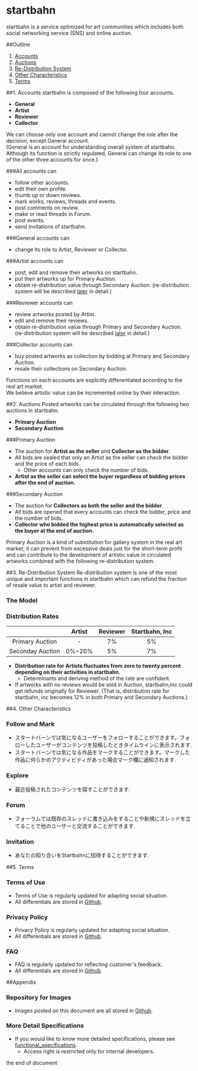 **startbahn**
====
startbahn is a service optimized for art communities which includes both social networking service (SNS) and online auction.

##Outline
1. [Accounts](#accounts)
2. [Auctions](#auctions)
3. [Re-Distribution System](#rd_system)
4. [Other Characteristics](#others)
5. [Terms](#terms)

##<a name="accounts">1. Accounts
startbahn is composed of the following four accounts.
* **General**
* **Artist**
* **Reviewer**
* **Collector**

<!--Pictogram would be here for intuitive understanding.-->  

We can choose only one account and cannot change the role after the decision, except General account.  
(General is an account for understanding overall system of startbahn. Although its function is strictly regulated, General can change its role to one of the other three accounts for once.)

###All accounts can
* follow other accounts.
* edit their own profile.
* thumb up or down reviews.
* mark works, reviews, threads and events.
* post comments on review.
* make or read threads in Forum.
* post events.
* send invitations of startbahn.

###General accounts can
* change its role to Artist, Reviewer or Collector.

###Artist accounts can
* post, edit and remove their artworks on startbahn.
* put their artworks up for Primary Auction.
* obtain re-distribution value through Secondary Auction. (re-distribution system will be described [later](#rd_system) in detail.)

###Reviewer accounts can
* review artworks posted by Artist.
* edit and remove their reviews.
* obtain re-distribution value through Primary and Secondary Auction. (re-distribution system will be described [later](#rd_system) in detail.)

###Collector accounts can
* buy posted artworks as collection by bidding at Primary and Secondary Auction.
* resale their collections on Secondary Auction.

Functions on each accounts are explicitly differentiated according to the real art market.  
We believe artistic value can be incremented online by their interaction.
<!--Pictogram would be here for intuitive understanding.-->

##<a name="auctions">2. Auctions
Posted artworks can be circulated through the following two auctions in startbahn.
* **Primary Auction**
* **Secondary Auction**  
<!--Pictogram would be here for intuitive understanding.-->  

###Primary Auction
* The auction for **Artist as the seller** and **Collector as the bidder**.
* All bids are sealed that only an Artist as the seller can check the bidder and the price of each bids.
    * Other accounts can only check the number of bids.
* **Artist as the seller can select the buyer regardless of bidding prices after the end of auction.**

###Secondary Auction
* The auction for **Collectors as both the seller and the bidder**.
* All bids are opened that every accounts can check the bidder, price and the number of bids.
* **Collector who bidded the highest price is automatically selected as the buyer at the end of auction.**

Primary Auction is a kind of substitution for gallery system in the real art market; it can prevent from excessive deals just for the short-term profit and can contribute to the development of artistic value in circulated artworks combined with the following re-distribution system.  
<!--Pictogram would be here for intuitive understanding.-->  

##<a name="rd_system">3. Re-Distribution System
Re-distribution system is one of the most unique and important functions in startbahn which can refund the fraction of resale value to artist and reviewer.

### The Model

<!--Pictogram would be here for intuitive understanding.-->  

### Distribution Rates
||Artist|Reviewer|Startbahn, Inc|
|:---:|:---:|:---:|:---:|
|Primary Auction|-|7%|5%|
|Seconday Auction|0%~20%|5%|7%|
* **Distribution rate for Artists fluctuates from zero to twenty percent depending on their activities in startbahn.**
    * Determinants and deriving method of the rate are confident.
* If artworks with no reviews would be sold in Auction, startbahn,inc could get refunds originally for Reviewer. (That is, distribution rate for startbahn, inc becomes 12% in both Primary and Secondary Auctions.)

##<a name="others">4. Other Characteristics
### Follow and Mark
<!--Pictogram would be here for intuitive understanding.-->  
* スタートバーンでは気になるユーザーをフォローすることができます。フォローしたユーザーがコンテンツを投稿したときタイムラインに表示されます.
* スタートバーンでは気になる作品をマークすることができます。マークした作品に何らかのアクティビティがあった場合マーク欄に通知されます.
### Explore

<!--Pictogram would be here for intuitive understanding.-->  
* 最近投稿されたコンテンツを探すことができます.
### Forum

<!--Pictogram would be here for intuitive understanding.-->  
* フォーラムでは既存のスレッドに書き込みをすることや新規にスレッドを立てることで他のユーザーと交流することができます.
### Invitation
* あなたの知り合いをStartbahnに招待することができます.

##<a name="terms">5. Terms
### Terms of Use
* Terms of Use is regularly updated for adapting social situation.
* All differentials are stored in <a href>Github</a>.

### Privacy Policy
* Privacy Policy is regularly updated for adapting social situation.
* All differentials are stored in <a href>Github</a>.

### FAQ
* FAQ is regularly updated for reflecting customer's feedback.
* All differentials are stored in <a href>Github</a>.

##<a name="appendix">Appendix
### Repository for Images
* Images posted on this document are all stored in <a href="">Github</a>.

### More Detail Specifications
* If you would like to know more detailed specifications, please see <a href="">functional_specifications</a>.
    * Access right is restricted only for internal developers.



the end of document
